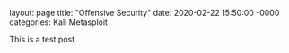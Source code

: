 layout: page
title: "Offensive Security"
date: 2020-02-22 15:50:00 -0000
categories: Kali Metasploit


This is a test post
